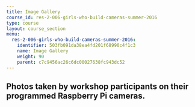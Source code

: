 ```yaml
---
title: Image Gallery
course_id: res-2-006-girls-who-build-cameras-summer-2016
type: course
layout: course_section
menu:
  res-2-006-girls-who-build-cameras-summer-2016:
    identifier: 503fb091da38ea4fd201f68990c4f1c3
    name: Image Gallery
    weight: 90
    parent: c7c9456ac26c6dc00027638fc943dc52
---
```

<h2 class="subhead">Photos taken by workshop participants on their programmed Raspberry Pi cameras.</h2>